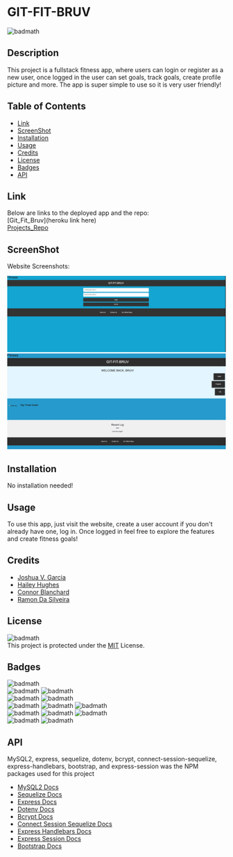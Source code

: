# GIT-FIT-BRUV

![badmath](https://img.shields.io/badge/License-MIT-yellow)<br>

## Description

This project is a fullstack fitness app, where users can login or register as a new user, once logged in the user can set goals, track goals, create profile picture and more. The app is super simple to use so it is very user friendly!

## Table of Contents

- [Link](#link)
- [ScreenShot](#screenshot)
- [Installation](#installation)
- [Usage](#usage)
- [Credits](#credits)
- [License](#license)
- [Badges](#badges)
- [API](#api)

## Link

Below are links to the deployed app and the repo:<br>
[Git_Fit_Bruv](heroku link here)<br>
[Projects_Repo](https://github.com/RamonHODS/GIT-FIT-BRUV)

## ScreenShot
Website Screenshots:
<br>

![Git_Fit_Screenshot](./Assets/Screenshot%202023-07-10%20at%2012.08.21%20PM.png)
![Git_Fit_Screenshot](./Assets/Screenshot%202023-07-10%20at%2012.08.32%20PM.png)

## Installation

No installation needed!

## Usage

To use this app, just visit the website, create a user account if you don't already have one, log in. Once logged in feel free to explore the features and create fitness goals!

## Credits

- [Joshua V. Garcia](https://github.com/garciajv86)
- [Hailey Hughes](https://github.com/haileyraehughes89)
- [Connor Blanchard](https://github.com/BlanchardConnor)
- [Ramon Da Silveira](https://github.com/RamonHODS)


## License

![badmath](https://img.shields.io/badge/License-MIT-yellow)<br>
This project is protected under the [MIT](https://choosealicense.com/licenses/mit/) License.

## Badges

![badmath](https://img.shields.io/badge/-JAVASCRIPT-blue)<br>
![badmath](https://img.shields.io/badge/-Node.JS-brightgreen)
![badmath](https://img.shields.io/badge/-NPM-success)<br>
![badmath](https://img.shields.io/badge/-Sequelize-success)
![badmath](https://img.shields.io/badge/-ConnectSessionSequelize-success)<br>
![badmath](https://img.shields.io/badge/-Express-success)
![badmath](https://img.shields.io/badge/-ExpressHandlebars-success)
![badmath](https://img.shields.io/badge/-ExpressSession-success)<br>
![badmath](https://img.shields.io/badge/-Dotenv-success)
![badmath](https://img.shields.io/badge/-bcrypt-success)
![badmath](https://img.shields.io/badge/-MySQL2-success)<br>
![badmath](https://img.shields.io/badge/-MySQL-blue)
![badmath](https://img.shields.io/badge/-Bootstrap-purple)

## API

MySQL2, express, sequelize, dotenv, bcrypt, connect-session-sequelize, express-handlebars, bootstrap, and express-session was the NPM packages used for this project

- [MySQL2 Docs](https://www.npmjs.com/package/mysql2#installation)
- [Sequelize Docs](https://sequelize.org/docs/v6/)
- [Express Docs](https://expressjs.com/en/4x/api.html)
- [Dotenv Docs](https://www.npmjs.com/package/dotenv)
- [Bcrypt Docs](https://www.npmjs.com/package/bcrypt)
- [Connect Session Sequelize Docs](https://www.npmjs.com/package/connect-session-sequelize)
- [Express Handlebars Docs](https://www.npmjs.com/package/express-handlebars)
- [Express Session Docs](https://www.npmjs.com/package/express-session)
- [Bootstrap Docs](https://getbootstrap.com/docs/5.3/getting-started/introduction/)

